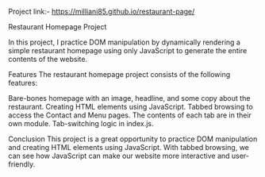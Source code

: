 Project link:- https://milliani85.github.io/restaurant-page/

Restaurant Homepage Project

In this project, I practice DOM manipulation by dynamically rendering a simple restaurant homepage using only JavaScript to generate the entire contents of the website.

Features
The restaurant homepage project consists of the following features:

Bare-bones homepage with an image, headline, and some copy about the restaurant.
Creating HTML elements using JavaScript.
Tabbed browsing to access the Contact and Menu pages.
The contents of each tab are in their own module.
Tab-switching logic in index.js.

Conclusion
This project is a great opportunity to practice DOM manipulation and creating HTML elements using JavaScript. With tabbed browsing, we can see how JavaScript can make our website more interactive and user-friendly.
